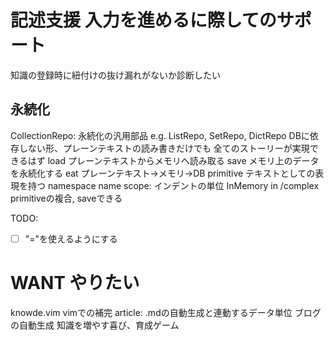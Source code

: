 # 記述支援 入力を進めるに際してのサポート
  知識の登録時に紐付けの抜け漏れがないか診断したい

## 永続化
  CollectionRepo: 永続化の汎用部品
    e.g. ListRepo, SetRepo, DictRepo
  DBに依存しない形、プレーンテキストの読み書きだけでも
    全てのストーリーが実現できるはず
  load プレーンテキストからメモリへ読み取る
  save メモリ上のデータを永続化する
  eat プレーンテキスト->メモリ->DB
  primitive テキストとしての表現を持つ
    namespace
    name
    scope: インデントの単位
  InMemory in /complex primitiveの複合, saveできる

TODO:
-[ ] "="を使えるようにする

# WANT やりたい
  knowde.vim vimでの補完
  article: .mdの自動生成と連動するデータ単位
    ブログの自動生成
  知識を増やす喜び、育成ゲーム

